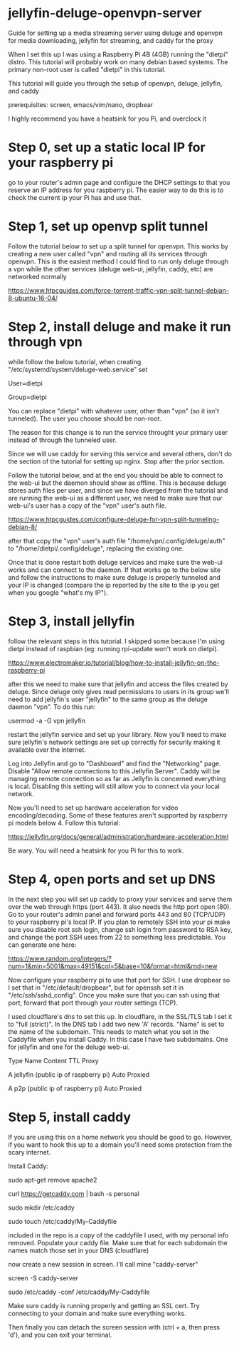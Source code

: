 # jellyfin-deluge-openvpn-server
Guide for setting up a media streaming server using deluge and openvpn for media downloading, jellyfin for streaming, and caddy for the proxy

When I set this up I was using a Raspberry Pi 4B (4GB) running the "dietpi" distro. This tutorial will probably work on many debian based systems. The primary non-root user is called "dietpi" in this tutorial.

This tutorial will guide you through the setup of openvpn, deluge, jellyfin, and caddy

prerequisites: screen, emacs/vim/nano, dropbear

I highly recommend you have a heatsink for you Pi, and overclock it

# Step 0, set up a static local IP for your raspberry pi

go to your router's admin page and configure the DHCP settings to that you reserve an IP address for you raspberry pi. The easier way to do this is to check the current ip your Pi has and use that.



# Step 1, set up openvp split tunnel

Follow the tutorial below to set up a split tunnel for openvpn. This works by creating a new user called "vpn" and routing all its services through openvpn. This is the easiest method I could find to run only deluge through a vpn while the other services (deluge web-ui, jellyfin, caddy, etc) are networked normally

https://www.htpcguides.com/force-torrent-traffic-vpn-split-tunnel-debian-8-ubuntu-16-04/



# Step 2, install deluge and make it run through vpn

while follow the below tutorial, when creating "/etc/systemd/system/deluge-web.service" set

User=dietpi

Group=dietpi

You can replace "dietpi" with whatever user, other than "vpn" (so it isn't tunneled). The user you choose should be non-root.

The reason for this change is to run the service throught your primary user instead of through the tunneled user.

Since we will use caddy for serving this service and several others, don't do the section of the tutorial for setting up nginx. Stop after the prior section.

Follow the tutorial below, and at the end you should be able to connect to the web-ui but the daemon should show as offline. This is because deluge stores auth files per user, and since we have diverged from the tutorial and are running the web-ui as a different user, we need to make sure that our web-ui's user has a copy of the "vpn" user's auth file.

https://www.htpcguides.com/configure-deluge-for-vpn-split-tunneling-debian-8/

after that copy the "vpn" user's auth file "/home/vpn/.config/deluge/auth" to "/home/dietpi/.config/deluge", replacing the existing one.

Once that is done restart both deluge services and make sure the web-ui works and can connect to the daemon. If that works go to the below site and follow the instructions to make sure deluge is properly tunneled and your IP is changed (compare the ip reported by the site to the ip you get when you google "what's my IP").



# Step 3, install jellyfin

follow the relevant steps in this tutorial. I skipped some because I'm using dietpi instead of raspbian (eg: running rpi-update won't work on dietpi).

https://www.electromaker.io/tutorial/blog/how-to-install-jellyfin-on-the-raspberry-pi

after this we need to make sure that jellyfin and access the files created by deluge. Since deluge only gives read permissions to users in its group we'll need to add jellyfin's user "jellyfin" to the same group as the deluge daemon "vpn". To do this run:

usermod -a -G vpn jellyfin

restart the jellyfin service and set up your library. Now you'll need to make sure jellyfin's network settings are set up correctly for securily making it available over the internet.

Log into Jellyfin and go to "Dashboard" and find the "Networking" page. Disable "Allow remote connections to this Jellyfin Server". Caddy will be managing remote connection so as far as Jellyfin is concerned everything is local. Disabling this setting will still allow you to connect via your local network.

Now you'll need to set up hardware acceleration for video encoding/decoding. Some of these features aren't supported by raspberry pi models below 4. Follow this tutorial:

https://jellyfin.org/docs/general/administration/hardware-acceleration.html

Be wary. You will need a heatsink for you Pi for this to work.

# Step 4, open ports and set up DNS

In the next step you will set up caddy to proxy your services and serve them over the web through https (port 443). It also needs the http port open (80). Go to your router's admin panel and forward ports 443 and 80 (TCP/UDP) to your raspberry pi's local IP. If you plan to remotely SSH into your pi make sure you disable root ssh login, change ssh login from password to RSA key, and change the port SSH uses from 22 to something less predictable. You can generate one here:

https://www.random.org/integers/?num=1&min=5001&max=49151&col=5&base=10&format=html&rnd=new

Now configure your raspberry pi to use that port for SSH. I use dropbear so I set that in "/etc/default/dropbear", but for openssh set it in "/etc/ssh/sshd_config". Once you make sure that you can ssh using that port, forward that port through your router settings (TCP).

I used cloudflare's dns to set this up. In cloudflare, in the SSL/TLS tab I set it to "full (strict)". In the DNS tab I add two new 'A' records. "Name" is set to the name of the subdomain. This needs to match what you set in the Caddyfile when you install Caddy. In this case I have two subdomains. One for jellyfin and one for the deluge web-ui.

Type    Name      Content	                      TTL     Proxy

A       jellyfin  (public ip of raspberry pi)   Auto    Proxied

A       p2p       (public ip of raspberry pi)   Auto    Proxied



# Step 5, install caddy

If you are using this on a home network you should be good to go. However, if you want to hook this up to a domain you'll need some protection from the scary internet.

Install Caddy:

sudo apt-get remove apache2

curl https://getcaddy.com | bash -s personal

sudo mkdir /etc/caddy

sudo touch /etc/caddy/My-Caddyfile

included in the repo is a copy of the caddyfile I used, with my personal info removed. Populate your caddy file. Make sure that for each subdomain the names match those set in your DNS (cloudflare)

now create a new session in screen. I'll call mine "caddy-server"

screen -S caddy-server

sudo /etc/caddy -conf /etc/caddy/My-Caddyfile

Make sure caddy is running properly and getting an SSL cert. Try connecting to your domain and make sure everything works.

Then finally you can detach the screen session with (ctrl + a, then press 'd'), and you can exit your terminal.
